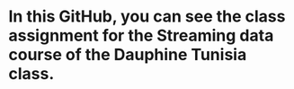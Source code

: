 # In this GitHub, you can see the class assignment for the Streaming data course of the Dauphine Tunisia class.



